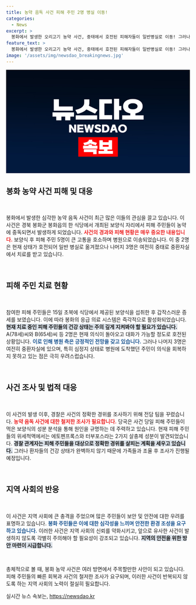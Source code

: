 ```yaml
---
title: 농약 음독 사건 피해 주민 2명 병실 이동!
categories:
  - News
excerpt: >
  봉화에서 발생한 오리고기 농약 사건, 중태에서 호전된 피해자들이 일반병실로 이동! 그러나 여전히 3명은 중환자실에 남아 있어 긴급 수사가 진행 중이다. 사건의 진실은 무엇일까?
feature_text: >
  봉화에서 발생한 오리고기 농약 사건, 중태에서 호전된 피해자들이 일반병실로 이동! 그러나 여전히 3명은 중환자실에 남아 있어 긴급 수사가 진행 중이다. 사건의 진실은 무엇일까?
image: '/assets/img/newsdao_breakingnews.jpg'
---
```


<p><img src="/assets/img/newsdao_breakingnews.jpg" alt="bookingtag 속보" /></p>

<h2 data-ke-size="size26">봉화 농약 사건 피해 및 대응</h2>

<p data-ke-size="size16">&nbsp;</p>

<p>봉화에서 발생한 심각한 농약 음독 사건이 최근 많은 이들의 관심을 끌고 있습니다. 이 사건은 경북 봉화군 봉화읍의 한 식당에서 개최된 보양식 자리에서 피해 주민들이 농약에 중독되면서 발생하게 되었습니다. <b><span style="color: #ee2323;">사건의 경과와 피해 현황은 매우 중요한 내용입니다.</span></b> 보양식 후 피해 주민 5명이 큰 고통을 호소하며 병원으로 이송되었습니다. 이 중 2명은 현재 상태가 호전되어 일반 병실로 옮겨졌으나 나머지 3명은 여전히 중태로 중환자실에서 치료를 받고 있습니다.</p>

<p data-ke-size="size16">&nbsp;</p>

<h2 data-ke-size="size26">피해 주민 치료 현황</h2>

<p data-ke-size="size16">&nbsp;</p>

<p>참여한 피해 주민들은 15일 초복에 식당에서 제공된 보양식을 섭취한 후 갑작스러운 증세를 보였습니다. 이에 따라 봉화의 응급 의료 시스템은 즉각적으로 활성화되었습니다. <b><span style="background-color: #21538527;">현재 치료 중인 피해 주민들의 건강 상태는 주의 깊게 지켜봐야 할 필요가 있습니다.</span></b> A(78세)씨와 B(65세)씨 등 2명은 현재 의식이 돌아오고 대화가 가능할 정도로 호전된 상황입니다. <b><span style="color: #1a5490;">이로 인해 병원 측은 긍정적인 전망을 갖고 있습니다.</span></b> 그러나 나머지 3명은 여전히 중환자실에 있으며, 특히 심정지 상태로 병원에 도착했던 주민이 의식을 회복하지 못하고 있는 점은 극히 우려스럽습니다.</p>

<p data-ke-size="size16">&nbsp;</p>

<h2 data-ke-size="size26">사건 조사 및 법적 대응</h2>

<p data-ke-size="size16">&nbsp;</p>

<p>이 사건의 발생 이후, 경찰은 사건의 정확한 경위를 조사하기 위해 전담 팀을 꾸렸습니다. <b><span style="color: #ee2323;">농약 음독 사건에 대한 철저한 조사가 필요합니다.</span></b> 당국은 사건 당일 피해 주민들이 먹은 보양식의 성분 분석을 통해 원인을 규명하는 데 주력하고 있습니다. 현재 피해 주민들의 위세척액에서는 에토펜프록스와 터부포스라는 2가지 살충제 성분이 발견되었습니다. <b><span style="background-color: #21538527;">경찰 관계자는 피해 주민들을 대상으로 정확한 경위를 살피는 계획을 세우고 있습니다.</span></b> 그러나 환자들의 건강 상태가 완벽하지 않기 때문에 가족들과 조율 후 조사가 진행될 예정입니다.</p>

<p data-ke-size="size16">&nbsp;</p>

<h2 data-ke-size="size26">지역 사회의 반응</h2>

<p data-ke-size="size16">&nbsp;</p>

<p>이 사건은 지역 사회에 큰 충격을 주었으며 많은 주민들이 보안 및 안전에 대한 우려를 표명하고 있습니다. <b><span style="color: #1a5490;">봉화 주민들은 이에 대한 심각성을 느끼며 안전한 환경 조성을 요구하고 있습니다.</span></b> 이러한 사건은 지역 사회의 신뢰를 약화시키고, 앞으로 유사한 사건이 발생하지 않도록 각별히 주의해야 할 필요성이 강조되고 있습니다. <b><span style="background-color: #21538527;">지역의 안전을 위한 방안 마련이 시급합니다.</span></b> </p>

<p data-ke-size="size16">&nbsp;</p>

<p>총체적으로 볼 때, 봉화 농약 사건은 여러 방면에서 주목할만한 사안이 되고 있습니다. 피해 주민들의 빠른 회복과 사건의 철저한 조사가 요구되며, 이러한 사건이 반복되지 않도록 하는 지역 사회의 노력이 절실히 필요합니다.</p>
실시간 뉴스 속보는, <a href="https://newsdao.kr" rel="dofollow">https://newsdao.kr</a>



